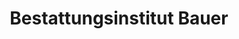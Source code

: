 ---
title: "Bestattungsinstitut Bauer"
url: /bad-orb/bestattungsinstitut-bauer/
shop: Bestattungen
---